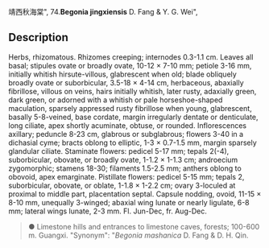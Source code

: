 靖西秋海棠",
74.**Begonia jingxiensis** D. Fang & Y. G. Wei",

## Description
Herbs, rhizomatous. Rhizomes creeping; internodes 0.3-1.1 cm. Leaves all basal; stipules ovate or broadly ovate, 10-12 × 7-10 mm; petiole 3-16 mm, initially whitish hirsute-villous, glabrescent when old; blade obliquely broadly ovate or suborbicular, 3.5-18 × 4-14 cm, herbaceous, abaxially fibrillose, villous on veins, hairs initially whitish, later rusty, adaxially green, dark green, or adorned with a whitish or pale horseshoe-shaped maculation, sparsely appressed rusty fibrillose when young, glabrescent, basally 5-8-veined, base cordate, margin irregularly dentate or denticulate, long ciliate, apex shortly acuminate, obtuse, or rounded. Inflorescences axillary; peduncle 8-23 cm, glabrous or subglabrous; flowers 3-40 in a dichasial cyme; bracts oblong to elliptic, 1-3 × 0.7-1.5 mm, margin sparsely glandular ciliate. Staminate flowers: pedicel 5-17 mm; tepals 2(-4), suborbicular, obovate, or broadly ovate, 1-1.2 × 1-1.3 cm; androecium zygomorphic; stamens 18-30; filaments 1.5-2.5 mm; anthers oblong to obovoid, apex emarginate. Pistillate flowers: pedicel 5-15 mm; tepals 2, suborbicular, obovate, or oblate, 1-1.8 × 1-2.2 cm; ovary 3-loculed at proximal to middle part, placentation septal. Capsule nodding, ovoid, 11-15 × 8-10 mm, unequally 3-winged; abaxial wing lunate or nearly ligulate, 6-8 mm; lateral wings lunate, 2-3 mm. Fl. Jun-Dec, fr. Aug-Dec.

> ● Limestone hills and entrances to limestone caves, forests; 100-600 m. Guangxi.
  "Synonym": "*Begonia mashanica* D. Fang &amp; D. H. Qin.
